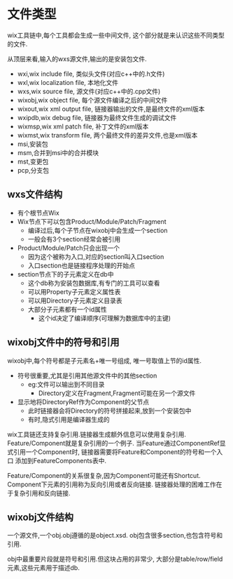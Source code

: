 # 文件类型

wix工具链中,每个工具都会生成一些中间文件,
这个部分就是来认识这些不同类型的文件.

从顶层来看,输入的wxs源文件,输出的是安装包文件.

- wxi,wix include file, 类似头文件(对应c++中的.h文件)
- wxl,wix localization file, 本地化文件
- wxs,wix source file, 源文件(对应c++中的.cpp文件)
- wixobj,wix object file, 每个源文件编译之后的中间文件
- wixout,wix xml output file, 链接器输出的文件,是最终文件的xml版本
- wxipdb,wix debug file, 链接器为最终文件生成的调试文件
- wixmsp,wix xml patch file, 补丁文件的xml版本
- wixmst,wix transform file, 两个最终文件的差异文件,也是xml版本
- msi,安装包
- msm,合并到msi中的合并模块
- mst,变更包
- pcp,分支包

## wxs文件结构

- 有个根节点Wix
- Wix节点下可以包含Product/Module/Patch/Fragment
  - 编译过后,每个子节点在wixobj中会生成一个section
  - 一般会有3个section经常会被引用
- Product/Module/Patch只会出现一个
  - 因为这个被称为入口,对应的section叫入口section
  - 入口section也是链接程序处理的开始点
- section节点下的子元素定义在db中
  - 这个db称为安装包数据库,有专门的工具可以查看
  - 可以用Property子元素定义属性表
  - 可以用Directory子元素定义目录表
  - 大部分子元素都有一个id属性
    - 这个id决定了编译顺序(可理解为数据库中的主键)

## wixobj文件中的符号和引用

wixobj中,每个符号都是子元素名+唯一号组成,
唯一号取值上节的id属性.

- 符号很重要,尤其是引用其他源文件中的其他section
  - eg:文件可以输出到不同目录
    - Directory定义在Fragment,Fragment可能在另一个源文件
- 显示地将DirectoryRef作为Component的父节点
  - 此时链接器会将Directory的符号拼接起来,放到一个安装包中
  - 有时,隐式引用是编译器生成的

wix工具链还支持复杂引用.链接器生成额外信息可以使用复杂引用.
Feature/Component就是复杂引用的一个例子.
当Feature通过ComponentRef显式引用一个Component时,
链接器需要将Feature和Component的符号和一个入口
添加到FeatureComponents表中.

Feature/Component的关系很复杂,因为Component可能还有Shortcut.
Component下元素的引用称为反向引用或者反向链接.
链接器处理的困难工作在于复杂引用和反向链接.

## wixobj文件结构

一个源文件,一个obj.obj遵循的是object.xsd.
obj包含很多section,也包含符号和引用.

obj中最重要片段就是符号和引用.但这块占用的非常少,
大部分是table/row/field元素,这些元素用于描述db.
